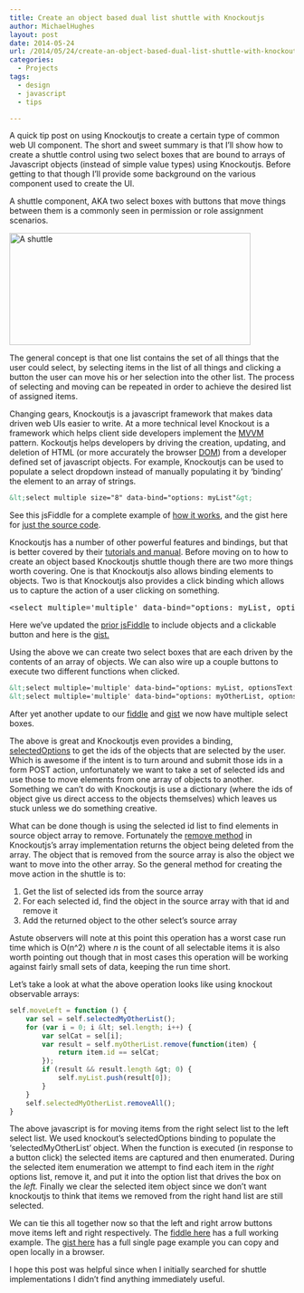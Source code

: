 ```yaml
---
title: Create an object based dual list shuttle with Knockoutjs
author: MichaelHughes
layout: post
date: 2014-05-24
url: /2014/05/24/create-an-object-based-dual-list-shuttle-with-knockoutjs/
categories:
  - Projects
tags:
  - design
  - javascript
  - tips

---
```

A quick tip post on using Knockoutjs to create a certain type of common web UI component. The short and sweet summary is that I’ll show how to create a shuttle control using two select boxes that are bound to arrays of Javascript objects (instead of simple value types) using Knockoutjs. Before getting to that though I&#8217;ll provide some background on the various component used to create the UI.

<!--more-->A shuttle component, AKA two select boxes with buttons that move things between them is a commonly seen in permission or role assignment scenarios.

[<img class="aligncenter wp-image-152 size-full" src="http://codinginthetrenches.com/wp-content/uploads/2014/05/shuttle.png" alt="A shuttle" width="426" height="198" />][1]

The general concept is that one list contains the set of all things that the user could select, by selecting items in the list of all things and clicking a button the user can move his or her selection into the other list. The process of selecting and moving can be repeated in order to achieve the desired list of assigned items.

Changing gears, Knockoutjs is a javascript framework that makes data driven web UIs easier to write. At a more technical level Knockout is a framework which helps client side developers implement the <a href="http://en.wikipedia.org/wiki/Model_View_ViewModel" target="_blank">MVVM</a> pattern. Kockoutjs helps developers by driving the creation, updating, and deletion of HTML (or more accurately the browser <a href="http://en.wikipedia.org/wiki/Document_Object_Model" target="_blank">DOM</a>) from a developer defined set of javascript objects. For example, Knockoutjs can be used to populate a select dropdown instead of manually populating it by ‘binding’ the element to an array of strings.

```html
&lt;select multiple size="8" data-bind="options: myList"&gt;
```

See this jsFiddle for a complete example of <a href="http://jsfiddle.net/NY7Pq/" target="_blank">how it works</a>, and the gist here for <a href="https://gist.github.com/msh9/22ad16537e18a5e50bac" target="_blank">just the source code</a>.

Knockoutjs has a number of other powerful features and bindings, but that is better covered by their [tutorials and manual][2]. Before moving on to how to create an object based Knockoutjs shuttle though there are two more things worth covering. One is that Knockoutjs also allows binding elements to objects. Two is that Knockoutjs also provides a click binding which allows us to capture the action of a user clicking on something.

<pre><span class="nt">&lt;select</span> <span class="na">multiple=</span><span class="s">'multiple'</span> <span class="na">data-bind=</span><span class="s">"options: myList, optionsText: 'name', optionsValue: 'id' "</span><span class="nt">&gt;&lt;/select&gt;</span></pre>

Here we&#8217;ve updated the <a href="http://jsfiddle.net/874tV/1/" target="_blank">prior jsFiddle</a> to include objects and a clickable button and here is the <a href="https://gist.github.com/msh9/63c575e043ca2b6800aa" target="_blank">gist.</a>

Using the above we can create two select boxes that are each driven by the contents of an array of objects. We can also wire up a couple buttons to execute two different functions when clicked.

```html
&lt;select multiple='multiple' data-bind="options: myList, optionsText: 'name', optionsValue: 'id' "&gt;&lt;/select&gt;
&lt;select multiple='multiple' data-bind="options: myOtherList, optionsText: 'name', optionsValue: 'id' "&gt;&lt;/select&gt;
```

After yet another update to our [fiddle][3] and [gist][4] we now have multiple select boxes.

The above is great and Knockoutjs even provides a binding, <a href="http://knockoutjs.com/documentation/selectedOptions-binding.html" target="_blank">selectedOptions</a> to get the ids of the objects that are selected by the user. Which is awesome if the intent is to turn around and submit those ids in a form POST action, unfortunately we want to take a set of selected ids and use those to move elements from one array of objects to another. Something we can’t do with Knockoutjs is use a dictionary (where the ids of object give us direct access to the objects themselves) which leaves us stuck unless we do something creative.

What can be done though is using the selected id list to find elements in source object array to remove. Fortunately the <a href="http://knockoutjs.com/documentation/observableArrays.html" target="_blank">remove method</a> in Knockoutjs’s array implementation returns the object being deleted from the array. The object that is removed from the source array is also the object we want to move into the other array. So the general method for creating the move action in the shuttle is to:

  1. Get the list of selected ids from the source array
  2. For each selected id, find the object in the source array with that id and remove it
  3. Add the returned object to the other select’s source array

Astute observers will note at this point this operation has a worst case run time which is O(n^2) where _n_ is the count of all selectable items it is also worth pointing out though that in most cases this operation will be working against fairly small sets of data, keeping the run time short.

Let&#8217;s take a look at what the above operation looks like using knockout observable arrays:

```javascript
self.moveLeft = function () {
    var sel = self.selectedMyOtherList();
    for (var i = 0; i &lt; sel.length; i++) {
        var selCat = sel[i];
        var result = self.myOtherList.remove(function(item) {
            return item.id == selCat;
        });
        if (result && result.length &gt; 0) {
            self.myList.push(result[0]);
        }
    }
    self.selectedMyOtherList.removeAll();
}
```

The above javascript is for moving items from the right select list to the left select list. We used knockout&#8217;s selectedOptions binding to populate the &#8216;selectedMyOtherList&#8217; object. When the function is executed (in response to a button click) the selected items are captured and then enumerated. During the selected item enumeration we attempt to find each item in the _right_ options list, remove it, and put it into the option list that drives the box on the _left._ Finally we clear the selected item object since we don&#8217;t want knockoutjs to think that items we removed from the right hand list are still selected.

We can tie this all together now so that the left and right arrow buttons move items left and right respectively. The <a href="http://jsfiddle.net/msh9/2QpFr/1/" target="_blank">fiddle here</a> has a full working example. The <a href="https://gist.github.com/msh9/63c575e043ca2b6800aa#file-completetwoselects-html" target="_blank">gist here</a> has a full single page example you can copy and open locally in a browser.

I hope this post was helpful since when I initially searched for shuttle implementations I didn’t find anything immediately useful.

 [1]: http://codinginthetrenches.com/wp-content/uploads/2014/05/shuttle.png
 [2]: http://learn.knockoutjs.com/
 [3]: http://jsfiddle.net/78jN3/2
 [4]: https://gist.github.com/msh9/63c575e043ca2b6800aa#file-twoselects-html